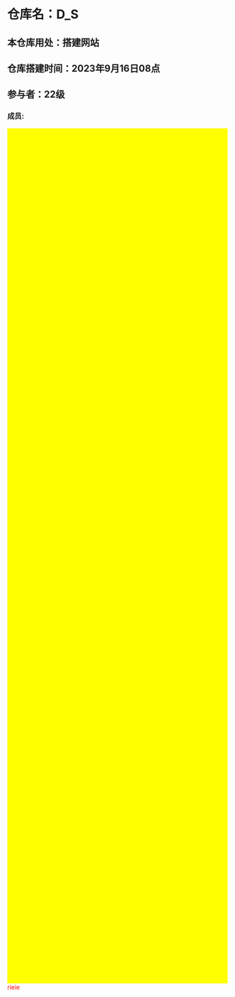# 仓库名：D_S
## 本仓库用处：搭建网站
## 仓库搭建时间：2023年9月16日08点
## 参与者：22级
### 成员: 
<html>
<div style="width:100%;height:50%; background:yellow; color:yellow">
    <p>2343</p>
    <ul><li style="dislay:block; margin:40">占位</li></ul>
</div>
<div style="color:red">rieie</div>
</html>
